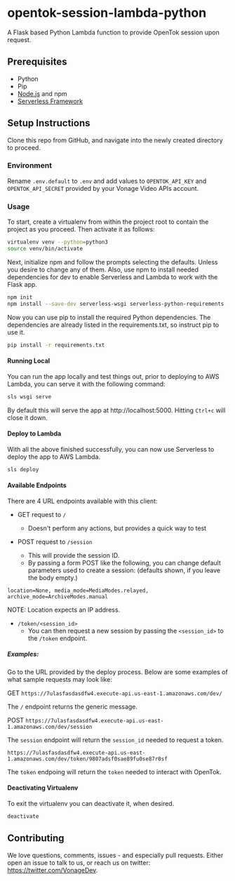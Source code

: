 # opentok-session-lambda-python
A Flask based Python Lambda function to provide OpenTok session upon request.

## Prerequisites
* Python
* Pip
* [Node.js](https://nodejs.org/en/) and npm
* [Serverless Framework](https://serverless.com/framework/docs/getting-started/)

## Setup Instructions
Clone this repo from GitHub, and navigate into the newly created directory to proceed.

### Environment
Rename `.env.default` to `.env` and add values to `OPENTOK_API_KEY` and `OPENTOK_API_SECRET` provided by your Vonage Video APIs account.

### Usage
To start, create a virtualenv from within the project root to contain the project as you proceed. Then activate it as follows:

```bash
virtualenv venv --python=python3
source venv/bin/activate
```

Next, initialize npm and follow the prompts selecting the defaults. Unless you desire to change any of them. Also, use npm to install needed dependencies for dev to enable Serverless and Lambda to work with the Flask app.

```bash
npm init
npm install --save-dev serverless-wsgi serverless-python-requirements
```

Now you can use pip to install the required Python dependencies. The dependencies are already listed in the requirements.txt, so instruct pip to use it.

```bash
pip install -r requirements.txt
```

#### Running Local
You can run the app locally and test things out, prior to deploying to AWS Lambda, you can serve it with the following command:

```bash
sls wsgi serve
```

By default this will serve the app at http://localhost:5000. Hitting `Ctrl+c` will close it down.

#### Deploy to Lambda
With all the above finished successfully, you can now use Serverless to deploy the app to AWS Lambda.

```bash
sls deploy
```

#### Available Endpoints
There are 4 URL endpoints available with this client:

* GET request to `/`
    - Doesn't perform any actions, but provides a quick way to test

* POST request to `/session`
    - This will provide the session ID.
    - By passing a form POST like the following, you can change default parameters used to create a session: (defaults shown, if you leave the body empty.)
    
```text
location=None, media_mode=MediaModes.relayed, archive_mode=ArchiveModes.manual
```

NOTE: Location expects an IP address.

* `/token/<session_id>`
    - You can then request a new session by passing the `<session_id>` to the `/token` endpoint.

##### Examples:
Go to the URL provided by the deploy process. Below are some examples of what sample requests may look like:

GET `https://7ulasfasdasdfw4.execute-api.us-east-1.amazonaws.com/dev/`

The `/` endpoint returns the generic message.

POST `https://7ulasfasdasdfw4.execute-api.us-east-1.amazonaws.com/dev/session`

The `session` endpoint will return the `session_id` needed to request a token.

`https://7ulasfasdasdfw4.execute-api.us-east-1.amazonaws.com/dev/token/9807adsf0sae89fu0se87r0sf`

The `token` endpoing will return the `token` needed to interact with OpenTok.

#### Deactivating Virtualenv
To exit the virtualenv you can deactivate it, when desired.

```bash
deactivate
```

## Contributing

We love questions, comments, issues - and especially pull requests. Either open an issue to talk to us, or reach us on twitter: <https://twitter.com/VonageDev>.
